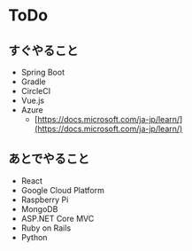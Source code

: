 # ToDo

## すぐやること

* Spring Boot
* Gradle
* CircleCI
* Vue.js
* Azure
  * [https://docs.microsoft.com/ja-jp/learn/](https://docs.microsoft.com/ja-jp/learn/)

## あとでやること

* React
* Google Cloud Platform
* Raspberry Pi
* MongoDB
* ASP.NET Core MVC
* Ruby on Rails
* Python
